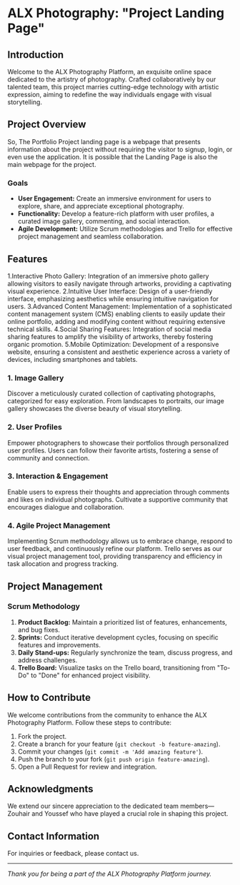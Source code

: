 # ALX Photography: "Project Landing Page"

## Introduction

Welcome to the ALX Photography Platform, an exquisite online space dedicated to the artistry of photography. Crafted collaboratively by our talented team, this project marries cutting-edge technology with artistic expression, aiming to redefine the way individuals engage with visual storytelling.

## Project Overview

So, The Portfolio Project landing page is a webpage that presents information about the project without requiring the visitor to signup, login, or even use the application. It is possible that the Landing Page is also the main webpage for the project.

### Goals

- **User Engagement:** Create an immersive environment for users to explore, share, and appreciate exceptional photography.
- **Functionality:** Develop a feature-rich platform with user profiles, a curated image gallery, commenting, and social interaction.
- **Agile Development:** Utilize Scrum methodologies and Trello for effective project management and seamless collaboration.

## Features

1.Interactive Photo Gallery: Integration of an immersive photo gallery allowing visitors to easily navigate through artworks, providing a captivating visual experience.
2.Intuitive User Interface: Design of a user-friendly interface, emphasizing aesthetics while ensuring intuitive navigation for users.
3.Advanced Content Management: Implementation of a sophisticated content management system (CMS) enabling clients to easily update their online portfolio, adding and modifying content without requiring extensive technical skills.
4.Social Sharing Features: Integration of social media sharing features to amplify the visibility of artworks, thereby fostering organic promotion.
5.Mobile Optimization: Development of a responsive website, ensuring a consistent and aesthetic experience across a variety of devices, including smartphones and tablets.
### 1. Image Gallery

Discover a meticulously curated collection of captivating photographs, categorized for easy exploration. From landscapes to portraits, our image gallery showcases the diverse beauty of visual storytelling.

### 2. User Profiles

Empower photographers to showcase their portfolios through personalized user profiles. Users can follow their favorite artists, fostering a sense of community and connection.

### 3. Interaction & Engagement

Enable users to express their thoughts and appreciation through comments and likes on individual photographs. Cultivate a supportive community that encourages dialogue and collaboration.

### 4. Agile Project Management

Implementing Scrum methodology allows us to embrace change, respond to user feedback, and continuously refine our platform. Trello serves as our visual project management tool, providing transparency and efficiency in task allocation and progress tracking.

## Project Management

### Scrum Methodology

1. **Product Backlog:** Maintain a prioritized list of features, enhancements, and bug fixes.
2. **Sprints:** Conduct iterative development cycles, focusing on specific features and improvements.
3. **Daily Stand-ups:** Regularly synchronize the team, discuss progress, and address challenges.
4. **Trello Board:** Visualize tasks on the Trello board, transitioning from "To-Do" to "Done" for enhanced project visibility.

## How to Contribute

We welcome contributions from the community to enhance the ALX Photography Platform. Follow these steps to contribute:

1. Fork the project.
2. Create a branch for your feature (`git checkout -b feature-amazing`).
3. Commit your changes (`git commit -m 'Add amazing feature'`).
4. Push the branch to your fork (`git push origin feature-amazing`).
5. Open a Pull Request for review and integration.

## Acknowledgments

We extend our sincere appreciation to the dedicated team members— Zouhair and Youssef who have played a crucial role in shaping this project.

## Contact Information

For inquiries or feedback, please contact us.

---
*Thank you for being a part of the ALX Photography Platform journey.*

